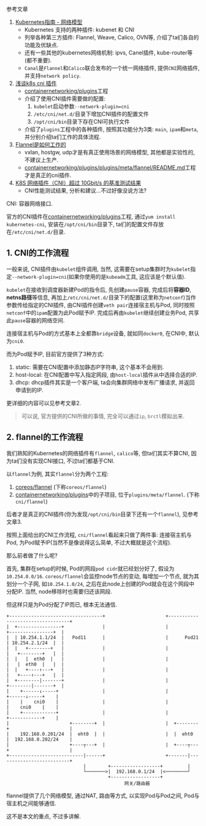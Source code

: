 参考文章

1. [Kubernetes指南 - 网络模型](https://feisky.gitbooks.io/kubernetes/network/network.html)
    - Kubernetes 支持的两种插件: kubenet 和 CNI
    - 列举各种第三方插件: Flannel, Weave, Calico, OVN等, 介绍了ta们各自的功能及优缺点.
    - 还有一些其他的kubernetes网络机制: ipvs, Canel插件, kube-router等(都不重要).
    - `Canal`是`Flannel`和`Calico`联合发布的一个统一网络插件, 提供`CNI`网络插件, 并支持`network policy`.
2. [浅谈k8s cni 插件](https://segmentfault.com/a/1190000017182169)
    - [containernetworking/plugins](https://github.com/containernetworking/plugins)工程
    - 介绍了使用CNI插件需要做的配置: 
        1. `kubelet`启动参数`--network-plugin=cni`
        2. `/etc/cni/net.d/`目录下增加CNI插件的配置文件
        3. `/opt/cni/bin`目录下存在CNI可执行文件
    - 介绍了`plugins`工程中的各种插件, 按照其功能分为3类: `main`, `ipam`和`meta`, 并分别介绍ta们工作的具体流程.
3. [Flannel是如何工作的](https://cloud.tencent.com/developer/article/1096997)
    - vxlan, hostgw, udp才是有真正使用场景的网络模型, 其他都是实验性的, 不建议上生产.
    - [containernetworking/plugins/plugins/meta/flannel/README.md](https://github.com/containernetworking/plugins/blob/master/plugins/meta/flannel/README.md)工程才是真正的cni插件.
4. [K8S 网络插件（CNI）超过 10Gbit/s 的基准测试结果](https://zhuanlan.zhihu.com/p/53296042)
    - CNI性能测试结果, 分析和建议...不过好像没说方法?

CNI: 容器网络接口.

官方的CNI插件在[containernetworking/plugins](https://github.com/containernetworking/plugins)工程, 通过`yum install kubernetes-cni`, 安装在`/opt/cni/bin`目录下, ta们的配置文件存放在`/etc/cni/net.d/`目录.

## 1. CNI的工作流程

一般来说, CNI插件由`kubelet`组件调用, 当然, 这需要在setup集群时为`kubelet`指定`--network-plugin=cni`(如果你使用的是`kubeadm`工具, 这应该是个默认值).

`kubelet`在接收到调度器新建Pod的指令后, 先创建`pause`容器, 完成后将**容器ID**, **netns路径**等信息, 再加上`/etc/cni/net.d/`目录下的配置(这里称为`netconf`)当作参数传给指定的CNI插件, 由CNI插件创建`veth pair`连接宿主机与Pod, 同时按照`netconf`中的`ipam`配置为此Pod赋予IP. 完成后再由`kubelet`继续创建业务Pod, 共享此`pause`容器的网络空间.

连接宿主机与Pod的方式基本上全都靠`bridge`设备, 就如同`docker0`, 在CNI中, 默认为`cni0`.

而为Pod赋予IP, 目前官方提供了3种方式: 

1. static: 需要在CNI配置中添加静态IP字符串, 这个基本不会用到.
2. host-local: 在CNI配置中写入指定网段, 由`host-local`插件从中选择合适的IP.
3. dhcp: dhcp插件其实是一个客户端, ta会向集群网络中发布广播请求, 并返回申请到的IP.

更详细的内容可以见参考文章2.

> 可以说, 官方提供的CNI所做的事情, 完全可以通过`ip`, `brctl`模拟出来.

## 2. flannel的工作流程

我们熟知的Kubernetes的网络插件有`flannel`, `calico`等, 但ta们其实不算CNI, 因为ta们没有实现CNI接口, 不过ta们都基于CNI.

以`flannel`为例, 其实`flannel`分为两个工程:

1. [coreos/flannel](https://github.com/generals-space/flannel) (下称`coreos/flannel`)
2. [containernetworking/plugins](https://github.com/containernetworking/plugins)中的子项目, 位于`plugins/meta/flannel`. (下称`cni/flannel`)

后者才是真正的CNI插件(你为发现`/opt/cni/bin`目录下还有一个`flannel`), 见参考文章3.

按照上面给出的CNI工作流程, `cni/flannel`看起来只做了两件事: 连接宿主机与Pod, 为Pod赋予IP(当然不是像说得这么简单, 不过大概就是这个流程).

那么前者做了什么呢? 

首先, 集群在setup的时候, Pod的网段`pod cidr`就已经划分好了, 假设为`10.254.0.0/16`. `coreos/flannel`会监控node节点的变动, 每增加一个节点, 就为其划分一个子网, 如`10.254.1.0/24`, 之后在此node上创建的Pod就会在这个网段中分配IP. 当然, node移除时也需要归还该网段.

但这样只是为Pod分配了IP而已, 根本无法通信. 

```
+----------------------------------+                      +----------------------------------+
|  +----------------+              |                      |              +----------------+  |
|  | 10.254.1.1/24  |   Pod11      |                      |      Pod21   | 10.254.2.1/24  |  |
|  |   +--------+   |              |                      |              |   +--------+   |  |
|  |   |  eth0  |   |              |                      |              |   |  eth0  |   |  |
|  |   +----↑---+   |              |                      |              |   +----↑---+   |  |
|  +--------|-------+              |                      |              +--------|-------+  |
|    +------↓-----+                |                      |                +------↓-----+    |
|    |    cni0    |                |                      |                |    cni0    |    |
|    +------------+                |                      |                +------------+    |
|                      +--------+  |                      |  +--------+                      |
|    192.168.0.201/24  |  eht0  |  |                      |  |  eht0  |  192.168.0.202/24    |
|                      +----┬---+  |                      |  +----┬---+                      |
+---------------------------|------+                      +-------|--------------------------+
                            |        +------------------+         |                             
                            └───────>|  192.168.0.1/24  |<────────┘                             
                                     +------------------+
                                           网关/路由器
```

flannel提供了几个网络模型, 通过NAT, 路由等方式, 以实现Pod与Pod之间, Pod与宿主机之间能够通信.

这不是本文的重点, 不过多讲解.

